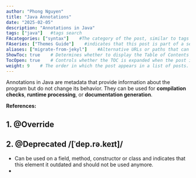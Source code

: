 ```yaml
---
author: "Phong Nguyen"
title: "Java Annotations"
date: "2025-02-05"
description: "Annotations in Java"
tags: ["java"]   #tags search
FAcategories: ["syntax"]    #The category of the post, similar to tags but usually for broader classification.
FAseries: ["Themes Guide"]    #indicates that this post is part of a series of related posts
aliases: ["migrate-from-jekyl"]    #Alternative URLs or paths that can be used to access this post, useful for redirects from old posts or similar content.
ShowToc: true    # Determines whether to display the Table of Contents (TOC) for the post.
TocOpen: true    # Controls whether the TOC is expanded when the post is loaded. 
weight: 9    # The order in which the post appears in a list of posts. Lower numbers make the post appear earlier.
---
```

Annotations in Java are metadata that provide information about the program but do not change its behavior. They can be used for **compilation checks**, **runtime processing**, or **documentation generation**.       

**References:** 

## 1. @Override

## 2. @Deprecated /[ˈdep.rə.keɪt]/
- Can be used on a field, method, constructor or class and indicates that this element it outdated and should not be used anymore.
- 

